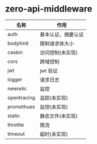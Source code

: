 # zero-api-middleware

| 名称        | 作用               |
| ----------- | ------------------ |
| auth        | 基本认证，摘要认证 |
| bodylimit   | 限制请求体大小     |
| casbin      | 访问控制(未实现)   |
| cors        | 跨域控制           |
| jwt         | jwt 验证           |
| logger      | 请求日志           |
| newrelic    | 监控               |
| opentracing | 追踪(未实现)       |
| promethues  | 监控(未实现)       |
| static      | 静态文件(未实现)   |
| throttle    | 限流               |
| timeout     | 超时(未实现)       |
